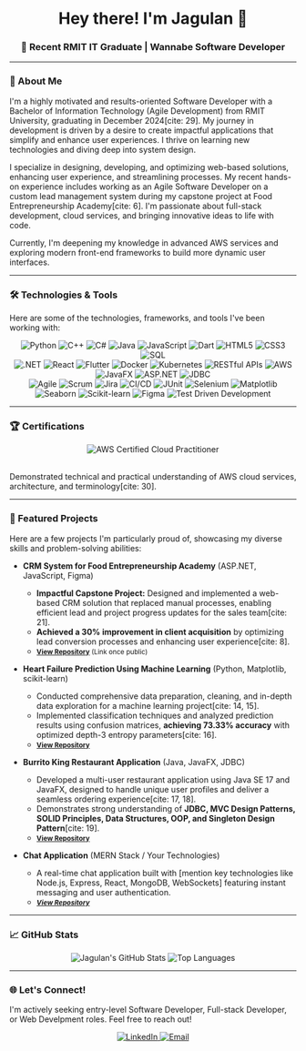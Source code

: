 <div align="center">
  <h1>Hey there! I'm Jagulan 👋</h1>
  <h3>🚀 Recent RMIT IT Graduate | Wannabe Software Developer</h3>
</div>

---

### 🌱 About Me

I'm a highly motivated and results-oriented Software Developer with a Bachelor of Information Technology (Agile Development) from RMIT University, graduating in December 2024[cite: 29]. My journey in development is driven by a desire to create impactful applications that simplify and enhance user experiences. I thrive on learning new technologies and diving deep into system design.

I specialize in designing, developing, and optimizing web-based solutions, enhancing user experience, and streamlining processes. My recent hands-on experience includes working as an Agile Software Developer on a custom lead management system during my capstone project at Food Entrepreneurship Academy[cite: 6]. I'm passionate about full-stack development, cloud services, and bringing innovative ideas to life with code.

Currently, I'm deepening my knowledge in advanced AWS services and exploring modern front-end frameworks to build more dynamic user interfaces.

---

### 🛠️ Technologies & Tools

Here are some of the technologies, frameworks, and tools I've been working with:

<p align="center">
  <img src="https://img.shields.io/badge/Python-3776AB?style=for-the-badge&logo=python&logoColor=white" alt="Python"/>
  <img src="https://img.shields.io/badge/C%2B%2B-00599C?style=for-the-badge&logo=c%2B%2B&logoColor=white" alt="C++"/>
  <img src="https://img.shields.io/badge/C%23-239120?style=for-the-badge&logo=c-sharp&logoColor=white" alt="C#"/>
  <img src="https://img.shields.io/badge/Java-007396?style=for-the-badge&logo=java&logoColor=white" alt="Java"/>
  <img src="https://img.shields.io/badge/JavaScript-F7DF1E?style=for-the-badge&logo=javascript&logoColor=black" alt="JavaScript"/>
  <img src="https://img.shields.io/badge/Dart-0175C2?style=for-the-badge&logo=dart&logoColor=white" alt="Dart"/>
  <img src="https://img.shields.io/badge/HTML5-E34F26?style=for-the-badge&logo=html5&logoColor=white" alt="HTML5"/>
  <img src="https://img.shields.io/badge/CSS3-1572B6?style=for-the-badge&logo=css3&logoColor=white" alt="CSS3"/>
  <img src="https://img.shields.io/badge/SQL-4479A1?style=for-the-badge&logo=postgresql&logoColor=white" alt="SQL"/>

  <br>

  <img src="https://img.shields.io/badge/.NET-512BD4?style=for-the-badge&logo=dotnet&logoColor=white" alt=".NET"/>
  <img src="https://img.shields.io/badge/React-61DAFB?style=for-the-badge&logo=react&logoColor=black" alt="React"/>
  <img src="https://img.shields.io/badge/Flutter-02569B?style=for-the-badge&logo=flutter&logoColor=white" alt="Flutter"/>
  <img src="https://img.shields.io/badge/Docker-2496ED?style=for-the-badge&logo=docker&logoColor=white" alt="Docker"/>
  <img src="https://img.shields.io/badge/Kubernetes-326CE5?style=for-the-badge&logo=kubernetes&logoColor=white" alt="Kubernetes"/>
  <img src="https://img.shields.io/badge/RESTful%20APIs-007FFF?style=for-the-badge" alt="RESTful APIs"/>
  <img src="https://img.shields.io/badge/AWS-232F3E?style=for-the-badge&logo=amazon-aws&logoColor=white" alt="AWS"/>
  <img src="https://img.shields.io/badge/JavaFX-86B202?style=for-the-badge&logo=javafx&logoColor=white" alt="JavaFX"/>
  <img src="https://img.shields.io/badge/ASP.NET-512BD4?style=for-the-badge&logo=dot-net&logoColor=white" alt="ASP.NET"/>
  <img src="https://img.shields.io/badge/JDBC-E44D26?style=for-the-badge" alt="JDBC"/>

  <br>

  <img src="https://img.shields.io/badge/Agile-0078D4?style=for-the-badge&logo=azure-devops&logoColor=white" alt="Agile"/>
  <img src="https://img.shields.io/badge/Scrum-0078D4?style=for-the-badge&logo=trello&logoColor=white" alt="Scrum"/>
  <img src="https://img.shields.io/badge/Jira-0052CC?style=for-the-badge&logo=jira&logoColor=white" alt="Jira"/>
  <img src="https://img.shields.io/badge/CI%2FCD-F34B2D?style=for-the-badge&logo=jenkins&logoColor=white" alt="CI/CD"/>
  <img src="https://img.shields.io/badge/JUnit-25A162?style=for-the-badge&logo=junit5&logoColor=white" alt="JUnit"/>
  <img src="https://img.shields.io/badge/Selenium-43B02A?style=for-the-badge&logo=selenium&logoColor=white" alt="Selenium"/>
  <img src="https://img.shields.io/badge/Matplotlib-11557C?style=for-the-badge&logo=matplotlib&logoColor=white" alt="Matplotlib"/>
  <img src="https://img.shields.io/badge/Seaborn-228B22?style=for-the-badge&logo=seaborn&logoColor=white" alt="Seaborn"/>
  <img src="https://img.shields.io/badge/Scikit--learn-F7931E?style=for-the-badge&logo=scikit-learn&logoColor=white" alt="Scikit-learn"/>
  <img src="https://img.shields.io/badge/Figma-F24E1E?style=for-the-badge&logo=figma&logoColor=white" alt="Figma"/>
  <img src="https://img.shields.io/badge/TDD-1E90FF?style=for-the-badge" alt="Test Driven Development"/>
</p>

---

### 🏆 Certifications

<p align="center">
  <img src="https://img.shields.io/badge/AWS%20Certified%20Cloud%20Practitioner-FF9900?style=for-the-badge&logo=amazon-aws&logoColor=white" alt="AWS Certified Cloud Practitioner"/>
</p>
<br>
Demonstrated technical and practical understanding of AWS cloud services, architecture, and terminology[cite: 30].

---

### 🎯 Featured Projects

Here are a few projects I'm particularly proud of, showcasing my diverse skills and problem-solving abilities:

* **CRM System for Food Entrepreneurship Academy** (ASP.NET, JavaScript, Figma)
    * **Impactful Capstone Project:** Designed and implemented a web-based CRM solution that replaced manual processes, enabling efficient lead and project progress updates for the sales team[cite: 21].
    * **Achieved a 30% improvement in client acquisition** by optimizing lead conversion processes and enhancing user experience[cite: 8].
    * <small>**[View Repository](https://github.com/jagulan/Food_CRM_FEA)** (Link once public)</small>

* **Heart Failure Prediction Using Machine Learning** (Python, Matplotlib, scikit-learn)
    * Conducted comprehensive data preparation, cleaning, and in-depth data exploration for a machine learning project[cite: 14, 15].
    * Implemented classification techniques and analyzed prediction results using confusion matrices, **achieving 73.33% accuracy** with optimized depth-3 entropy parameters[cite: 16].
    * <small>**[View Repository](https://github.com/jagulan/Data_science_with_python_A2)**</small>

* **Burrito King Restaurant Application** (Java, JavaFX, JDBC)
    * Developed a multi-user restaurant application using Java SE 17 and JavaFX, designed to handle unique user profiles and deliver a seamless ordering experience[cite: 17, 18].
    * Demonstrates strong understanding of **JDBC, MVC Design Patterns, SOLID Principles, Data Structures, OOP, and Singleton Design Pattern**[cite: 19].
    * <small>**[View Repository](https://github.com/jagulan/Burrito_restaurant_display)**</small>

* **Chat Application** (MERN Stack / Your Technologies)
    * A real-time chat application built with [mention key technologies like Node.js, Express, React, MongoDB, WebSockets] featuring instant messaging and user authentication.
    * *<small>**[View Repository](https://github.com/jagulan/chat_app)**</small>*

---

### 📈 GitHub Stats

<div align="center">
  <img src="https://github-readme-stats.vercel.app/api?username=jagulan&show_icons=true&theme=dark&include_all_commits=true&count_private=true&hide_title=true" alt="Jagulan's GitHub Stats"/>
  <img src="https://github-readme-stats.vercel.app/api/top-langs/?username=jagulan&layout=compact&theme=dark&hide_title=true" alt="Top Languages"/>
  <br>
  </div>

---

### 🌐 Let's Connect!

I'm actively seeking entry-level Software Developer, Full-stack Developer, or Web Develpment roles. Feel free to reach out!

<p align="center">
  <a href="https://linkedin.com/in/jagulans" target="_blank">
    <img src="https://img.shields.io/badge/LinkedIn-0077B5?style=for-the-badge&logo=linkedin&logoColor=white" alt="LinkedIn"/>
  </a>
  <a href="mailto:gsjagulan@outlook.com">
    <img src="https://img.shields.io/badge/Email-D14836?style=for-the-badge&logo=gmail&logoColor=white" alt="Email"/>
  </a>
  </p>
  
